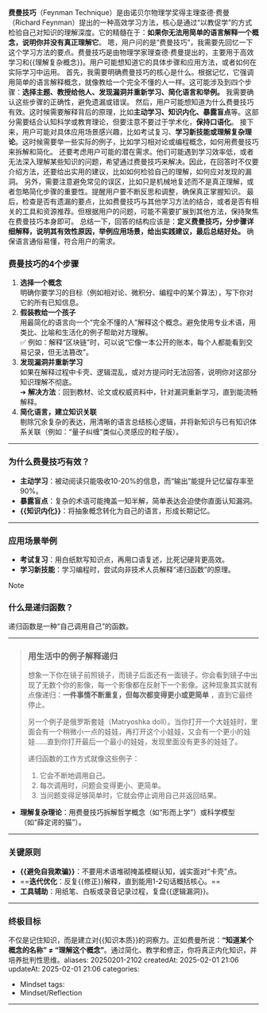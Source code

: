 
**费曼技巧**（Feynman Technique）是由诺贝尔物理学奖得主理查德·费曼（Richard Feynman）提出的一种高效学习方法，核心是通过“以教促学”的方式检验自己对知识的理解深度。它的精髓在于：**如果你无法用简单的语言解释一个概念，说明你并没有真正理解它**。
嗯，用户问的是“费曼技巧”，我需要先回忆一下这个学习方法的要点。费曼技巧是由物理学家理查德·费曼提出的，主要用于高效学习和{{理解复杂概念}}。用户可能想知道它的具体步骤和应用方法，或者如何在实际学习中运用。
首先，我需要明确费曼技巧的核心是什么。根据记忆，它强调用简单的语言解释概念，就像教给一个完全不懂的人一样。这可能涉及到四个步骤：**选择主题、教授给他人、发现漏洞并重新学习、简化语言和举例。** 我需要确认这些步骤的正确性，避免遗漏或错误。
然后，用户可能想知道为什么费曼技巧有效。这时候需要解释背后的原理，比如**主动学习、知识内化、暴露盲点**等。这部分需要结合认知科学或教育理论，但要注意不要过于学术化，**保持口语化**。
接下来，用户可能对具体应用场景感兴趣，比如考试复习、**学习新技能或理解复杂理论**。这时候需要举一些实际的例子，比如学习相对论或编程概念，如何用费曼技巧来拆解和简化。
还要考虑用户可能的潜在需求。他们可能遇到学习效率低，或者无法深入理解某些知识的问题，希望通过费曼技巧来解决。因此，在回答时不仅要介绍方法，还要给出实用的建议，比如如何检验自己的理解，如何应对发现的漏洞。
另外，需要注意避免常见的误区，比如只是机械地复述而不是真正理解，或者忽略简化步骤的重要性。提醒用户要不断反思和调整，确保真正掌握知识。
最后，检查是否有遗漏的要点，比如费曼技巧与其他学习方法的结合，或者是否有相关的工具和资源推荐。但根据用户的问题，可能不需要扩展到其他方法，保持聚焦在费曼技巧本身即可。
总结一下，回答的结构应该是：**定义费曼技巧，分步骤详细解释，说明其有效性原因，举例应用场景，给出实践建议，最后总结好处。** 确保语言通俗易懂，符合用户的需求。
### **费曼技巧的4个步骤**
1. **选择一个概念**  
   明确你要学习的目标（例如相对论、微积分、编程中的某个算法），写下你对它的所有已知信息。
2. **假装教给一个孩子**  
   用最简化的语言向一个“完全不懂的人”解释这个概念。避免使用专业术语，用类比、比喻和生活化的例子帮助对方理解。  
   ✅ 例如：解释“区块链”时，可以说“它像一本公开的账本，每个人都能看到交易记录，但无法篡改”。
3. **发现漏洞并重新学习**  
   如果在解释过程中卡壳、逻辑混乱，或对方提问时无法回答，说明你对这部分知识理解不彻底。  
   ➔ **解决方法**：回到教材、论文或权威资料中，针对漏洞重新学习，直到能流畅解释。
4. **简化语言，建立知识关联**  
   剔除冗余复杂的表达，用清晰的语言总结核心逻辑，并将新知识与已有知识体系关联（例如：“量子纠缠”类似心灵感应的粒子版）。
---
### **为什么费曼技巧有效？**
- **主动学习**：被动阅读只能吸收10-20%的信息，而“输出”能提升记忆留存率至90%。
- **暴露盲点**：复杂的术语可能掩盖一知半解，简单表达会迫使你直面认知漏洞。
- **{{知识内化}}**：将抽象概念转化为自己的语言，形成长期记忆。
---
### **应用场景举例**
- **考试复习**：用白纸默写知识点，再用口语复述，比死记硬背更高效。
- **学习新技能**：学习编程时，尝试向非技术人员解释“递归函数”的原理。
> [!NOTE]
> ### **什么是递归函数？**
> 
> 递归函数是一种“自己调用自己”的函数。
 ---
> ### **用生活中的例子解释递归**
> 
> 想象一下你在镜子前照镜子，而镜子后面还有一面镜子。你会看到镜子中出现了无数个你的影像，每一个影像都在反射下一个影像。这种现象其实就有点像递归：**一件事情不断重复，但每次都变得更小或更简单** ，直到它最终停止。
> 
> 另一个例子是俄罗斯套娃（Matryoshka doll）。当你打开一个大娃娃时，里面会有一个稍微小一点的娃娃，再打开这个小娃娃，又会有一个更小的娃娃……直到你打开最后一个最小的娃娃，发现里面没有更多的娃娃了。
> 
> 递归函数的工作方式就像这些例子：
> 
> 1. 它会不断地调用自己。
> 2. 每次调用时，问题会变得更小、更简单。
> 3. 当问题变得足够简单时，它就会停止调用自己并返回结果。
- **理解复杂理论**：用费曼技巧拆解哲学概念（如“形而上学”）或科学模型（如“薛定谔的猫”）。
---
### **关键原则**
- **{{避免自我欺骗}}**：不要用术语堆砌掩盖模糊认知，诚实面对“卡壳”点。
- ==**迭代优化**：反复{{修正}}解释，直到能用1-2句话概括核心。==
- **工具辅助**：用纸笔、白板或录音记录过程，复盘{{逻辑漏洞}}。
---
### **终极目标**  
不仅是记住知识，而是建立对{{知识本质}}的洞察力。正如费曼所说：**“知道某个概念的名称” ≠ “理解这个概念”**。通过简化、教学和修正，你将真正内化知识，并培养批判性思维。aliases: 20250201-2102
createdAt: 2025-02-01 21:06
updateAt: 2025-02-01 21:06
categories:
  - Mindset
tags:
  - Mindset/Reflection
---
